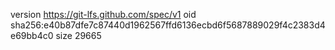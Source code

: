 version https://git-lfs.github.com/spec/v1
oid sha256:e40b87dfe7c87440d1962567ffd6136ecbd6f5687889029f4c2383d4e69bb4c0
size 29665
